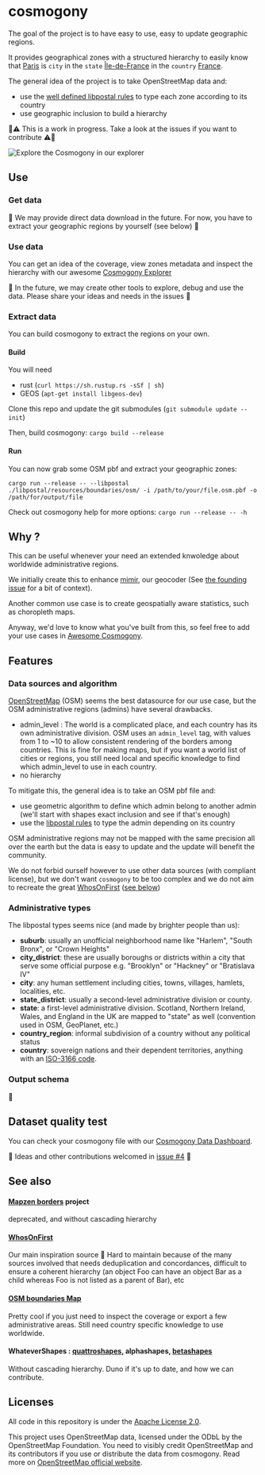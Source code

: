 # cosmogony

The goal of the project is to have easy to use, easy to update geographic regions.

It provides geographical zones with a structured hierarchy to easily know that [Paris](https://www.openstreetmap.org/relation/7444) is `city` in the `state` [Île-de-France](https://www.openstreetmap.org/relation/8649) in the `country` [France](https://www.openstreetmap.org/relation/2202162).

The general idea of the project is to take OpenStreetMap data and:

* use the [well defined libpostal rules](https://github.com/openvenues/libpostal/tree/master/resources/boundaries/osm) to type each zone according to its country
* use geographic inclusion to build a hierarchy

:construction::warning: This is a work in progress. Take a look at the issues if you want to contribute :warning::construction:

![Explore the Cosmogony in our explorer](https://github.com/osm-without-borders/cosmogony_explorer/raw/master/demo.gif)

## Use

### Get data

:construction: We may provide direct data download in the future. For now, you have to extract your geographic regions by yourself (see below) :construction:

### Use data

You can get an idea of the coverage, view zones metadata and inspect the hierarchy with our awesome [Cosmogony Explorer]( https://github.com/osm-without-borders/cosmogony_explorer)

:construction: In the future, we may create other tools to explore, debug and use the data. Please share your ideas and needs in the issues :construction:

### Extract data

You can build cosmogony to extract the regions on your own.

#### Build

You will need

* rust (`curl https://sh.rustup.rs -sSf | sh`)
* GEOS (`apt-get install libgeos-dev`)

Clone this repo and update the git submodules (`git submodule update --init`)

Then, build cosmogony: `cargo build --release`

#### Run

You can now grab some OSM pbf and extract your geographic zones:

`cargo run --release -- --libpostal ./libpostal/resources/boundaries/osm/ -i /path/to/your/file.osm.pbf -o /path/for/output/file`

Check out cosmogony help for more options: `cargo run --release -- -h`

## Why ?

This can be useful whenever your need an extended knwoledge about worldwide administrative regions.

We initially create this to enhance [mimir](https://github.com/CanalTP/mimirsbrunn), our geocoder (See [the founding issue](https://github.com/CanalTP/mimirsbrunn/issues/178) for a bit of context).

Another common use case is to create geospatially aware statistics, such as choropleth maps.

Anyway, we'd love to know what you've built from this, so feel free to add your use cases in [Awesome Cosmogony](awesome.md).

## Features

### Data sources and algorithm

[OpenStreetMap](https://www.openstreetmap.org) (OSM) seems the best datasource for our use case, but the OSM administrative regions (admins) have several drawbacks.

 * admin_level : The world is a complicated place, and each country has its own administrative division. OSM uses an `admin_level` tag, with values from 1 to ~10 to allow consistent rendering of the borders among countries. This is fine for making maps, but if you want a world list of cities or regions, you still need local and specific knowledge to find which admin_level to use in each country.
 * no hierarchy

 To mitigate this, the general idea is to take an OSM pbf file and:

* use geometric algorithm to define which admin belong to another admin (we'll start with shapes exact inclusion and see if that's enough)
* use the [libpostal rules](https://github.com/openvenues/libpostal/tree/master/resources/boundaries/osm) to type the admin depending on its country


OSM administrative regions may not be mapped with the same precision all over the earth but the data is easy to update and the update will benefit the community.

We do not forbid ourself however to use other data sources (with compliant license), but we don't want `cosmogony` to be too complex and we do not aim to recreate the great [WhosOnFirst](https://www.whosonfirst.org/) ([see below](#See-also))

### Administrative types

The libpostal types seems nice (and made by brighter people than us):

- **suburb**: usually an unofficial neighborhood name like "Harlem", "South Bronx", or "Crown Heights"
- **city_district**: these are usually boroughs or districts within a city that serve some official purpose e.g. "Brooklyn" or "Hackney" or "Bratislava IV"
- **city**: any human settlement including cities, towns, villages, hamlets, localities, etc.
- **state_district**: usually a second-level administrative division or county.
- **state**: a first-level administrative division. Scotland, Northern Ireland, Wales, and England in the UK are mapped to "state" as well (convention used in OSM, GeoPlanet, etc.)
- **country_region**: informal subdivision of a country without any political status
- **country**: sovereign nations and their dependent territories, anything with an [ISO-3166 code](https://en.wikipedia.org/wiki/ISO_3166-1_alpha-2).

### Output schema
:construction:

## Dataset quality test

You can check your cosmogony file with our [Cosmogony Data Dashboard](https://github.com/osm-without-borders/cosmogony-data-dashboard).

:construction: Ideas and other contributions welcomed in [issue #4](https://github.com/osm-without-borders/cosmogony/issues/4) :construction:

## See also

#### [Mapzen borders](https://mapzen.com/data/borders/) project

deprecated, and without cascading hierarchy

#### [WhosOnFirst](https://www.whosonfirst.org/)

Our main inspiration source :sparkling_heart:
Hard to maintain because of the many sources involved that needs deduplication and concordances, difficult to ensure a coherent hierarchy (an object Foo can have an object Bar as a child whereas Foo is not listed as a parent of Bar), etc

#### [OSM boundaries Map](https://wambachers-osm.website/boundaries/)

Pretty cool if you just need to inspect the coverage or export a few administrative areas. Still need country specific knowledge to use worldwide.

#### WhateverShapes : [quattroshapes](https://github.com/foursquare/quattroshapes), alphashapes, [betashapes](https://github.com/simplegeo/betashapes)

Without cascading hierarchy. Duno if it's up to date, and how we can contribute.

## Licenses

All code in this repository is under the [Apache License 2.0](./LICENSE).

This project uses OpenStreetMap data, licensed under the ODbL by the OpenStreetMap Foundation. You need to visibly credit OpenStreetMap and its contributors if you use or distribute the data from cosmogony.
Read more on [OpenStreetMap official website](https://www.openstreetmap.org/copyright).
